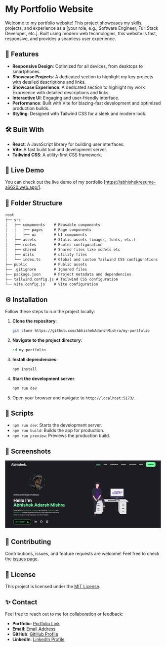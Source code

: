 # My Portfolio Website

Welcome to my portfolio website! This project showcases my skills, projects, and experience as a [your role, e.g., Software Engineer, Full Stack Developer, etc.]. Built using modern web technologies, this website is fast, responsive, and provides a seamless user experience.

## 🌟 Features

- **Responsive Design**: Optimized for all devices, from desktops to smartphones.  
- **Showcase Projects**: A dedicated section to highlight my key projects with detailed descriptions and links. 
- **Showcase Experience**: A dedicated section to highlight my work Expreience with detailed descriptions and links. 
- **Interactive UI**: Engaging and user-friendly interface.  
- **Performance**: Built with Vite for blazing-fast development and optimized production builds.  
- **Styling**: Designed with Tailwind CSS for a sleek and modern look.  

## 🛠️ Built With

- **React**: A JavaScript library for building user interfaces.  
- **Vite**: A fast build tool and development server.  
- **Tailwind CSS**: A utility-first CSS framework.  

## 🚀 Live Demo

You can check out the live demo of my portfolio [https://abhishekresume-a6620.web.app/].

## 📂 Folder Structure

```
root
├── src
│   ├── components    # Reusable components
│   │   ├── pages     # Page components
│   │   ├── ui        # UI components
│   ├── assets        # Static assets (images, fonts, etc.)
│   ├── routes        # Ruotes configuration
│   ├── shared        # Shared files like models etc
│   ├── utils         # utility files
│   └── index.ts      # Global and custom Tailwind CSS configurations
├── public            # Public assets
├── .gitignore        # Ignored files
├── package.json      # Project metadata and dependencies
├── tailwind.config.js # Tailwind CSS configuration
└── vite.config.js    # Vite configuration
```

## ⚙️ Installation

Follow these steps to run the project locally:

1. **Clone the repository**:  
   ```bash
   git clone https://github.com/AbhishekAdarshMishra/my-portfolio
   ```

2. **Navigate to the project directory**:  
   ```bash
   cd my-portfolio
   ```

3. **Install dependencies**:  
   ```bash
   npm install
   ```

4. **Start the development server**:  
   ```bash
   npm run dev
   ```

5. Open your browser and navigate to `http://localhost:5173/`.

## 📝 Scripts

- `npm run dev`: Starts the development server.  
- `npm run build`: Builds the app for production.  
- `npm run preview`: Previews the production build.  

## 📸 Screenshots

![alt text](image.png)

## 🤝 Contributing

Contributions, issues, and feature requests are welcome! Feel free to check the [issues page](https://github.com/AbhishekAdarshMishra/my-portfolio/issues).  

## 📄 License

This project is licensed under the [MIT License](LICENSE).  

## ✨ Contact

Feel free to reach out to me for collaboration or feedback:  
- **Portfolio**: [Portfolio Link](https://abhishekresume-a6620.web.app/)  
- **Email**: [Email Address](mailto:abhishekmshr063@gmail.com)  
- **GitHub**: [GitHub Profile](https://github.com/AbhishekAdarshMishra)  
- **LinkedIn**: [LinkedIn Profile](https://www.linkedin.com/in/abhishek-adarsh-mishra-445125165/)  